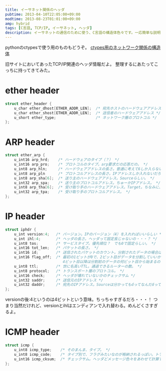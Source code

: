```yaml
---
title: イーサネット関係のヘッダ
pubtime: 2013-04-10T22:05:00+09:00
modtime: 2013-08-23T01:01:00+09:00
amp: hybrid
tags: [C言語, TCP/IP, イーサネット, ヘッダ]
description: イーサネットの通信のために使う、C言語の構造体色々です。一応簡単な説明を付けてあります。
---
```


<PS date="2013-08-23T01:01:00+09:00" level={1}>

pythonのctypesで使う用のものもどうぞ。
[ctypes用のネットワーク関係の構造体](/blog/2013/08/ethernet-header-for-python)

</PS>

旧サイトにおいてあったTCP/IP関連のヘッダ情報だよ。
整理するにあたってこっちに持ってきてみた。

# ether header
``` c
struct ether_header {
    u_char ether_dhost[ETHER_ADDR_LEN];  /* 宛先ホストのハードウェアアドレス */
    u_char ether_shost[ETHER_ADDR_LEN];  /* 送信者のハードウェアアドレス */
    u_short ether_type;                  /* ネットワーク層のプロトコル */
};
```

# ARP header
``` c
struct ether_arp {
    u_int16 arp_hrd;    /* ハードウェアのタイプ（？） */
    u_int16 arp_pro;    /* プロトコルのタイプ。arp要求だの応答だの。 */
    u_int8 arp_hln;     /* ハードウェアアドレスの長さ。普通に考えて6しか入らないんじゃ。 */
    u_int8 arp_pln      /* プロトコルアドレスの長さ。IPアドレスしか入れないだろうし、4しか入れない気がする。 */
    u_int8 arp_sha[6];  /* 送り主のハードウェアアドレス。Sourceらしい。 */
    u_int32 arp_spa;    /* 送り主のプロトコルアドレス。ちゅーかIPアドレス。 */
    u_int8 arp_tha[6];  /* 受け取り手のハードウェアアドレス。Target。ちなみに、知らないときは0で埋める */
    u_int32 arp_tpa;    /* 受け取り手のプロトコルアドレス。 */
};
```

# IP header
``` c
struct iphdr {
    u_int version:4;   /* バージョン。IPのバージョン（4）を入れればいいらしい */
    u_int ihl:4;       /* ヘッダの長さ。ヘッダって固定長じゃないの・・・？ */
    u_int8 tos;        /* サービスタイプ。優先順位？　でも0で固定らしい。 */
    u_int16 tot_len;   /* パケットの長さ。 */
    u_int16 id;        /* 送信されたパケットのカウント。分割されたデータの場合は、同じ値が入る。 */
    u_int16 flag_off;  /* 最初の1ビットが0で、2ビット目がデータを分割していいかどうかのフラグ。3ビット目は分割した最後のパケットなら0、そうじゃなきゃ1。
                          4ビット目以降は分割前のデータの何ビット目から始まるのか。よく分からん。 */
    u_int8 ttl;        /* 世に名高いTTL。通過できるルーターの数。 */
    u_int8 protocol;   /* トランスポート層のプロトコル。 */
    u_int16 check;     /* ヘッダが壊れていないかのチェックサム */
    u_int32 saddr;     /* 送信元のIPアドレス */
    u_int32 daddr;     /* 宛先のIPアドレス。Sourceは分かってもdってなんだdって。 */
};
```
versionの後:4というのは4ビットという意味。ちっちゃすぎるだろ・・・！
つまり当然だけれど、versionとihlはエンディアンで入れ替わる。めんどくさすぎるよ。

# ICMP header
``` c
struct icmp {
    u_int8 icmp_type;    /* そのまんま、タイプ。 */
    u_int8 icmp_code;    /* タイプ別で、フラグみたいなのが格納されるっぽい。トラブルの内容とか入れる。 */
    u_int16 icmp_cksum;  /* チェックサム。ヘッダどメッセージ色々をあわせて計算するらしい。 */
};
```
